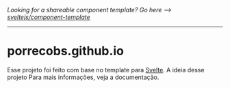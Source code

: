 *Looking for a shareable component template? Go here --> [sveltejs/component-template](https://github.com/sveltejs/component-template)*

---

# porrecobs.github.io

Esse projeto foi feito com base no template para [Svelte](https://svelte.dev). A ideia desse projeto Para mais informações, veja a documentação.
